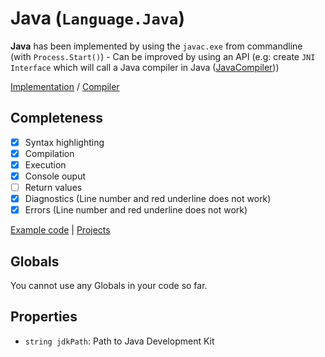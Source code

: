 # Java (`Language.Java`)

**Java** has been implemented by using the `javac.exe` from commandline (with `Process.Start()`) - Can be improved by using an API (e.g: create `JNI Interface` which will call a Java compiler in Java ([JavaCompiler](https://docs.oracle.com/javase/7/docs/api/javax/tools/JavaCompiler.html)))

[Implementation](https://github.com/mrousavy/Fiddle/tree/master/Fiddle.Compilers/Implementation/Java) / [Compiler](https://github.com/mrousavy/Fiddle/blob/master/Fiddle.Compilers/Implementation/Java/JavaCompiler.cs)

## Completeness

- [x] Syntax highlighting
- [x] Compilation
- [x] Execution
- [x] Console ouput
- [ ] Return values
- [x] Diagnostics (Line number and red underline does not work)
- [x] Errors (Line number and red underline does not work)

[Example code](https://github.com/mrousavy/Fiddle/blob/master/Fiddle.Compilers/Implementation/Java/JavaDemo.java) | [Projects](https://github.com/mrousavy/Fiddle/projects)

## Globals
You cannot use any Globals in your code so far.

## Properties
- `string jdkPath`: Path to Java Development Kit
